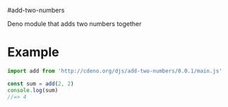 #add-two-numbers

Deno module that adds two numbers together

# Example

```js
import add from 'http://cdeno.org/djs/add-two-numbers/0.0.1/main.js'

const sum = add(2, 2)
console.log(sum)
//=> 4
```
